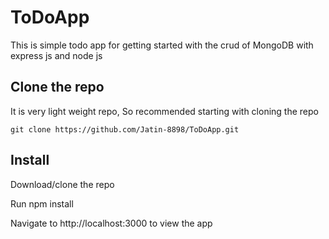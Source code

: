 # ToDoApp
This is simple todo app for getting started with the crud of MongoDB with express js and node js

## Clone the repo
It is very light weight repo, So recommended starting with cloning the repo
```
git clone https://github.com/Jatin-8898/ToDoApp.git
```


## Install
  Download/clone the repo
  
  Run npm install
  
  Navigate to http://localhost:3000 to view the app
